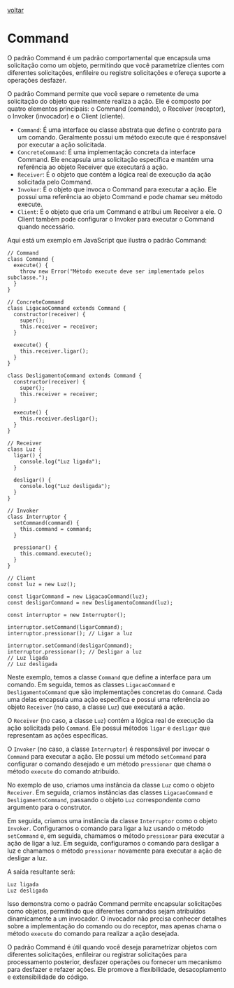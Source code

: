 [voltar](/README.md)

# Command

O padrão Command é um padrão comportamental que encapsula uma solicitação como um objeto, permitindo que você parametrize clientes com diferentes solicitações, enfileire ou registre solicitações e ofereça suporte a operações desfazer.

O padrão Command permite que você separe o remetente de uma solicitação do objeto que realmente realiza a ação. Ele é composto por quatro elementos principais: o Command (comando), o Receiver (receptor), o Invoker (invocador) e o Client (cliente).

- `Command`: É uma interface ou classe abstrata que define o contrato para um comando. Geralmente possui um método execute que é responsável por executar a ação solicitada.
- `ConcreteCommand`: É uma implementação concreta da interface Command. Ele encapsula uma solicitação específica e mantém uma referência ao objeto Receiver que executará a ação.
- `Receiver`: É o objeto que contém a lógica real de execução da ação solicitada pelo Command.
- `Invoker`: É o objeto que invoca o Command para executar a ação. Ele possui uma referência ao objeto Command e pode chamar seu método execute.
- `Client`: É o objeto que cria um Command e atribui um Receiver a ele. O Client também pode configurar o Invoker para executar o Command quando necessário.

Aqui está um exemplo em JavaScript que ilustra o padrão Command:

```JS
// Command
class Command {
  execute() {
    throw new Error("Método execute deve ser implementado pelos subclasse.");
  }
}

// ConcreteCommand
class LigacaoCommand extends Command {
  constructor(receiver) {
    super();
    this.receiver = receiver;
  }

  execute() {
    this.receiver.ligar();
  }
}

class DesligamentoCommand extends Command {
  constructor(receiver) {
    super();
    this.receiver = receiver;
  }

  execute() {
    this.receiver.desligar();
  }
}

// Receiver
class Luz {
  ligar() {
    console.log("Luz ligada");
  }

  desligar() {
    console.log("Luz desligada");
  }
}

// Invoker
class Interruptor {
  setCommand(command) {
    this.command = command;
  }

  pressionar() {
    this.command.execute();
  }
}

// Client
const luz = new Luz();

const ligarCommand = new LigacaoCommand(luz);
const desligarCommand = new DesligamentoCommand(luz);

const interruptor = new Interruptor();

interruptor.setCommand(ligarCommand);
interruptor.pressionar(); // Ligar a luz

interruptor.setCommand(desligarCommand);
interruptor.pressionar(); // Desligar a luz
// Luz ligada
// Luz desligada

```
Neste exemplo, temos a classe `Command` que define a interface para um comando. Em seguida, temos as classes `LigacaoCommand` e `DesligamentoCommand` que são implementações concretas do `Command`. Cada uma delas encapsula uma ação específica e possui uma referência ao objeto `Receiver` (no caso, a classe `Luz`) que executará a ação.

O `Receiver` (no caso, a classe `Luz`) contém a lógica real de execução da ação solicitada pelo `Command`. Ele possui métodos `ligar` e `desligar` que representam as ações específicas.

O `Invoker` (no caso, a classe `Interruptor`) é responsável por invocar o `Command` para executar a ação. Ele possui um método `setCommand` para configurar o comando desejado e um método `pressionar` que chama o método `execute` do comando atribuído.

No exemplo de uso, criamos uma instância da classe `Luz` como o objeto `Receiver`. Em seguida, criamos instâncias das classes `LigacaoCommand` e `DesligamentoCommand`, passando o objeto `Luz` correspondente como argumento para o construtor.

Em seguida, criamos uma instância da classe `Interruptor` como o objeto `Invoker`. Configuramos o comando para ligar a luz usando o método `setCommand` e, em seguida, chamamos o método `pressionar` para executar a ação de ligar a luz. Em seguida, configuramos o comando para desligar a luz e chamamos o método `pressionar` novamente para executar a ação de desligar a luz.

A saída resultante será:

    Luz ligada
    Luz desligada

Isso demonstra como o padrão Command permite encapsular solicitações como objetos, permitindo que diferentes comandos sejam atribuídos dinamicamente a um invocador. O invocador não precisa conhecer detalhes sobre a implementação do comando ou do receptor, mas apenas chama o método `execute` do comando para realizar a ação desejada.

O padrão Command é útil quando você deseja parametrizar objetos com diferentes solicitações, enfileirar ou registrar solicitações para processamento posterior, desfazer operações ou fornecer um mecanismo para desfazer e refazer ações. Ele promove a flexibilidade, desacoplamento e extensibilidade do código.